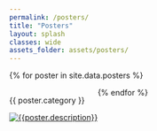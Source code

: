 ```yaml
---
permalink: /posters/
title: "Posters"
layout: splash
classes: wide
assets_folder: assets/posters/
---
```


{% for poster in site.data.posters %}

  <div style="float:left;">
      <p><b></b>{{ poster.category }}</b></p>
      <a href="{{site.baseurl}}{{page.assets_folder}}{{poster.image}}" target="_blank" class=".btn .btn--success .btn--large">
        <img src="{{site.baseurl}}{{page.assets_folder}}{{poster.thumbnail}}" alt="{{poster.description}}">
      </a>
    <!-- w300 A4 -->
  </div>


{% endfor %}
